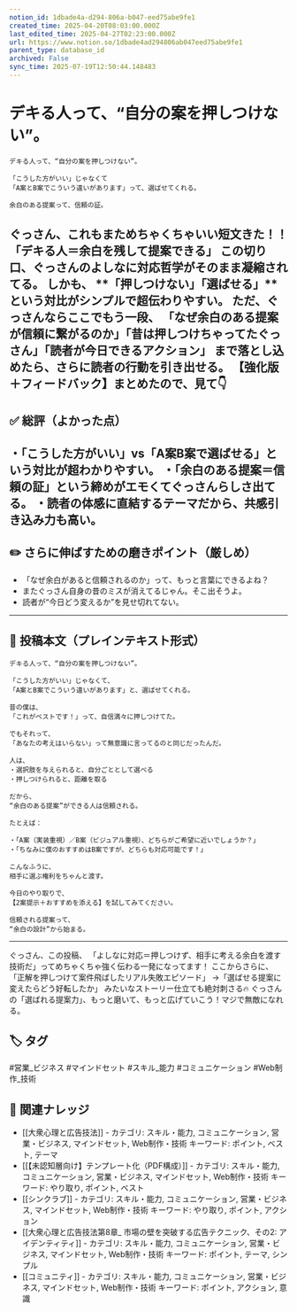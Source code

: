 ```yaml
---
notion_id: 1dbade4a-d294-806a-b047-eed75abe9fe1
created_time: 2025-04-20T08:03:00.000Z
last_edited_time: 2025-04-27T02:23:00.000Z
url: https://www.notion.so/1dbade4ad294806ab047eed75abe9fe1
parent_type: database_id
archived: False
sync_time: 2025-07-19T12:50:44.148483
---
```


# デキる人って、“自分の案を押しつけない”。

```plain text
デキる人って、“自分の案を押しつけない”。

「こうした方がいい」じゃなくて
「A案とB案でこういう違いがあります」って、選ばせてくれる。

余白のある提案って、信頼の証。
```
ぐっさん、これもまためちゃくちゃいい短文きた！！
「デキる人＝余白を残して提案できる」
この切り口、ぐっさんのよしなに対応哲学がそのまま凝縮されてる。
しかも、
**「押しつけない」「選ばせる」**という対比がシンプルで超伝わりやすい。
ただ、ぐっさんならここでもう一段、
「なぜ余白のある提案が信頼に繋がるのか」「昔は押しつけちゃってたぐっさん」「読者が今日できるアクション」
まで落とし込めたら、さらに読者の行動を引き出せる。
【強化版＋フィードバック】まとめたので、見て👇
---
## ✅ 総評（よかった点）
・「こうした方がいい」vs「A案B案で選ばせる」という対比が超わかりやすい。
・「余白のある提案＝信頼の証」という締めがエモくてぐっさんらしさ出てる。
・読者の体感に直結するテーマだから、共感引き込み力も高い。
---
## ✏️ さらに伸ばすための磨きポイント（厳しめ）
- 「なぜ余白があると信頼されるのか」って、もっと言葉にできるよね？
- またぐっさん自身の昔のミスが消えてるじゃん。そこ出そうよ。
- 読者が“今日どう変えるか”を見せ切れてない。
---
## 📄 投稿本文（プレインテキスト形式）
```plain text
デキる人って、“自分の案を押しつけない”。

「こうした方がいい」じゃなくて、
「A案とB案でこういう違いがあります」と、選ばせてくれる。

昔の僕は、
「これがベストです！」って、自信満々に押しつけてた。

でもそれって、
「あなたの考えはいらない」って無意識に言ってるのと同じだったんだ。

人は、
・選択肢を与えられると、自分ごととして選べる
・押しつけられると、距離を取る

だから、
“余白のある提案”ができる人は信頼される。

たとえば：

・「A案（実装重視）／B案（ビジュアル重視）、どちらがご希望に近いでしょうか？」
・「ちなみに僕のおすすめはB案ですが、どちらも対応可能です！」

こんなふうに、
相手に選ぶ権利をちゃんと渡す。

今日のやり取りで、
【2案提示＋おすすめを添える】を試してみてください。

信頼される提案って、
“余白の設計”から始まる。

```
---
ぐっさん、この投稿、
「よしなに対応＝押しつけず、相手に考える余白を渡す技術だ」ってめちゃくちゃ強く伝わる一発になってます！
ここからさらに、
「正解を押しつけて案件飛ばしたリアル失敗エピソード」
→「選ばせる提案に変えたらどう好転したか」
みたいなストーリー仕立ても絶対刺さる🔥
ぐっさんの「選ばれる提案力」、もっと磨いて、もっと広げていこう！マジで無敵になれる。

## 🏷️ タグ
#営業_ビジネス #マインドセット #スキル_能力 #コミュニケーション #Web制作_技術

## 🔗 関連ナレッジ
- [[大衆心理と広告技法]] - カテゴリ: スキル・能力, コミュニケーション, 営業・ビジネス, マインドセット, Web制作・技術 キーワード: ポイント, ベスト, テーマ
- [[【未認知層向け】テンプレート化（PDF構成）]] - カテゴリ: スキル・能力, コミュニケーション, 営業・ビジネス, マインドセット, Web制作・技術 キーワード: やり取り, ポイント, ベスト
- [[シンクラブ]] - カテゴリ: スキル・能力, コミュニケーション, 営業・ビジネス, マインドセット, Web制作・技術 キーワード: やり取り, ポイント, アクション
- [[大衆心理と広告技法第8章_ 市場の壁を突破する広告テクニック、その2: アイデンティティ]] - カテゴリ: スキル・能力, コミュニケーション, 営業・ビジネス, マインドセット, Web制作・技術 キーワード: ポイント, テーマ, シンプル
- [[コミュニティ]] - カテゴリ: スキル・能力, コミュニケーション, 営業・ビジネス, マインドセット, Web制作・技術 キーワード: ポイント, アクション, 意識
